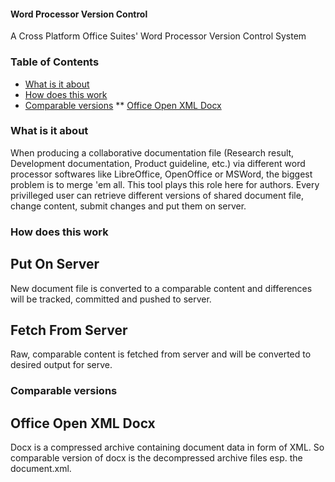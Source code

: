 #### Word Processor Version Control
A Cross Platform Office Suites' Word Processor Version Control System

### Table of Contents
* [What is it about](#what-is-it-about)
* [How does this work](#how-does-this-work)
* [Comparable versions](#comparable-versions)
** [Office Open XML Docx](office-open-xml-docx)

### <a name="what-is-it-about"></a>What is it about
When producing a collaborative documentation file (Research result, Development documentation, Product guideline, etc.) via different word processor softwares like 
LibreOffice, OpenOffice or MSWord, the biggest problem is to merge 'em all. This tool plays this role here for authors. Every privilleged user can retrieve different 
versions of shared document file, change content, submit changes and put them on server.

### <a name="how-does-this-work"></a>How does this work
## Put On Server
New document file is converted to a comparable content and differences will be tracked, committed and pushed to server.

## Fetch From Server
Raw, comparable content is fetched from server and will be converted to desired output for serve.

### <a name="comparable-versions"></a>Comparable versions
## <a name="office-open-xml-docx"></a>Office Open XML Docx
Docx is a compressed archive containing document data in form of XML. So comparable version of docx is the decompressed archive files esp. the document.xml.
